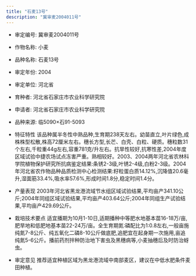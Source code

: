 ```yaml
---
title: "石麦13号"
description: "冀审麦2004011号"
---
```

* 审定编号:  冀审麦2004011号

*  作物名称:  小麦

*  品种名称:  石麦13号

*  审定年份:  2004

*  审定单位:  河北省

* 育种者:  河北省石家庄市农业科学研究院

*  申请者:  河北省石家庄市农业科学研究院

*  品种来源:  临5090×石91-5093

*  特征特性
该品种属半冬性中熟品种,生育期238天左右。幼苗直立,叶片绿色,成株株型松散,株高72厘米左右。穗长方型,长芒、白壳、白粒、硬质。穗粒数31个左右,千粒重44g左右,容重781克/升左右。抗旱性较好,抗寒性差,2004年度区域试验中捷农场试点冻害严重。熟相较好。2003、2004两年河北省农林科学院植物保护研究所抗病鉴定结果:条锈2-3级,叶锈2-4级,白粉2-3级。2004年河北省农作物品种品质检测中心检测结果:籽粒蛋白质14.12%,沉降值20.6毫升,湿面筋33.4%,吸水率57.6%,形成时间1.8分,稳定时间1.4分。

*  产量表现
2003年河北省黑龙港流域节水组区域试验结果,平均亩产341.10公斤;2004年同组区域试验结果,平均亩产403.64公斤;2004年同组生产试验结果,平均亩产429.69公斤。

*  栽培技术要点
适宜播期为10月1-10日,适期播种中等肥水地基本苗16-18万/亩,肥旱地和低肥地基本苗22-24万/亩。全生育期氮∶磷配比为1∶0.8左右,一般亩施纯氮7-8公斤、纯五氧化二磷8-10公斤做底肥,追肥宜在起身期一次施用,亩追纯氮5-6公斤。播前药剂拌种防治地下害虫及黑穗病等,小麦抽穗后及时防治蚜虫。

*  审定意见
推荐适宜种植区域为黑龙港流域中南部麦区，建议在中低水肥条件麦田种植。
